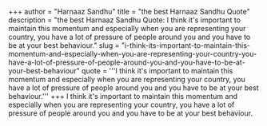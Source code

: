 +++
author = "Harnaaz Sandhu"
title = "the best Harnaaz Sandhu Quote"
description = "the best Harnaaz Sandhu Quote: I think it's important to maintain this momentum and especially when you are representing your country, you have a lot of pressure of people around you and you have to be at your best behaviour."
slug = "i-think-its-important-to-maintain-this-momentum-and-especially-when-you-are-representing-your-country-you-have-a-lot-of-pressure-of-people-around-you-and-you-have-to-be-at-your-best-behaviour"
quote = '''I think it's important to maintain this momentum and especially when you are representing your country, you have a lot of pressure of people around you and you have to be at your best behaviour.'''
+++
I think it's important to maintain this momentum and especially when you are representing your country, you have a lot of pressure of people around you and you have to be at your best behaviour.

